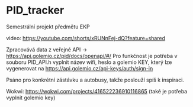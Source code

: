 # PID_tracker
Semestrální projekt předmětu EKP

video: https://youtube.com/shorts/xRUNnFej-dQ?feature=shared

Zpracovává data z veřejné API ->  https://api.golemio.cz/pid/docs/openapi/#/
Pro funkčnost je potřeba v souboru PID_API.h vyplnit název wifi, heslo a golemio KEY, který lze vygenerovat na   https://api.golemio.cz/api-keys/auth/sign-in

Psáno pro konkrétní zástávku a autobusy, takže poslouží spíš k inspiraci.

Wokwi: https://wokwi.com/projects/416522236910116865  (také je potřeba vyplnit golemio key)
